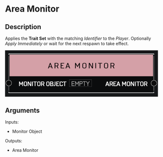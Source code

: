 # Area Monitor

## Description

Applies the **Trait Set** with the matching _Identifier_ to the _Player_. Optionally _Apply Immediately_ or wait for the next respawn to take effect.

![Area Monitor](../../.gitbook/assets/images/scripting/variables-basic/area-monitor.png)

## Arguments

Inputs:

* Monitor Object

Outputs:

* Area Monitor
